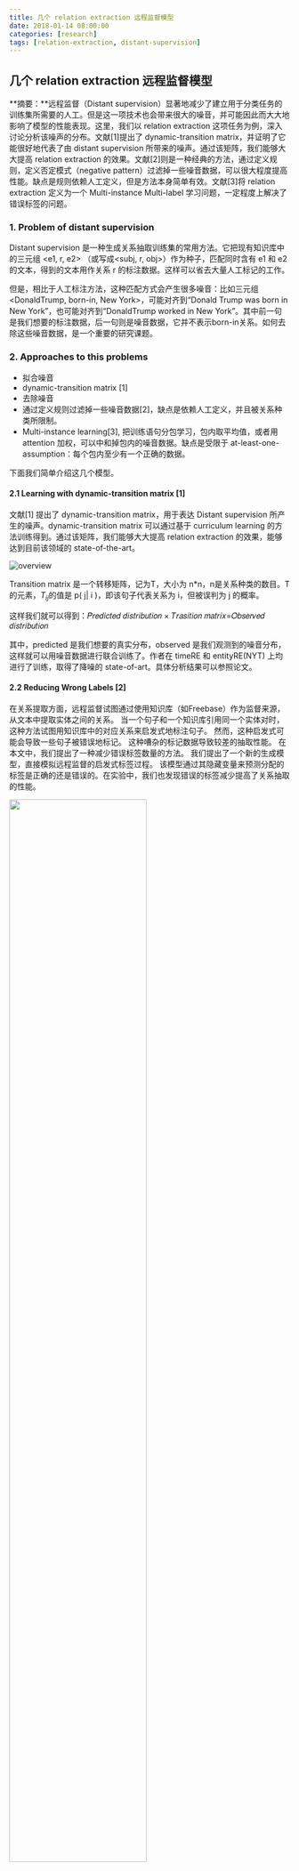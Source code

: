 ```yaml
---
title: 几个 relation extraction 远程监督模型
date: 2018-01-14 08:00:00
categories: [research]
tags: [relation-extraction, distant-supervision]
---
```


## 几个 relation extraction 远程监督模型

**摘要：**远程监督（Distant supervision）显著地减少了建立用于分类任务的训练集所需要的人工。但是这一项技术也会带来很大的噪音，并可能因此而大大地影响了模型的性能表现。这里，我们以 relation extraction 这项任务为例，深入讨论分析该噪声的分布。文献[1]提出了 dynamic-transition matrix，并证明了它能很好地代表了由 distant supervision 所带来的噪声。通过该矩阵，我们能够大大提高 relation extraction 的效果。文献[2]则是一种经典的方法，通过定义规则，定义否定模式（negative pattern）过滤掉一些噪音数据，可以很大程度提高性能。缺点是规则依赖人工定义，但是方法本身简单有效。文献[3]将 relation extraction 定义为一个 Multi-instance Multi-label 学习问题，一定程度上解决了错误标签的问题。

### 1. Problem of distant supervision

Distant supervision 是一种生成关系抽取训练集的常用方法。它把现有知识库中的三元组 \<e1, r, e2\> （或写成\<subj, r, obj\>）作为种子，匹配同时含有 e1 和 e2 的文本，得到的文本用作关系 r 的标注数据。这样可以省去大量人工标记的工作。

但是，相比于人工标注方法，这种匹配方式会产生很多噪音：比如三元组\<DonaldTrump, born-in, New York\>，可能对齐到“Donald Trump was born in New York”，也可能对齐到“DonaldTrump worked in New York”。其中前一句是我们想要的标注数据，后一句则是噪音数据，它并不表示born-in关系。如何去除这些噪音数据，是一个重要的研究课题。

### 2. Approaches to this problems

-  拟合噪音
  - dynamic-transition matrix [1]
-  去除噪音
  - 通过定义规则过滤掉一些噪音数据[2]，缺点是依赖人工定义，并且被关系种类所限制。
  - Multi-instance learning[3], 把训练语句分包学习，包内取平均值，或者用 attention 加权，可以中和掉包内的噪音数据。缺点是受限于 at-least-one-assumption：每个包内至少有一个正确的数据。

下面我们简单介绍这几个模型。

#### 2.1 Learning with dynamic-transition matrix [1]

文献[1] 提出了 dynamic-transition matrix，用于表达 Distant supervision 所产生的噪声。dynamic-transition matrix 可以通过基于 curriculum learning 的方法训练得到。通过该矩阵，我们能够大大提高 relation extraction 的效果，能够达到目前该领域的 state-of-the-art。

![overview](http://oi4yiqiop.bkt.clouddn.com/2018-03-12-202153.jpg)

Transition matrix 是一个转移矩阵，记为T，大小为 n*n，n是关系种类的数目。T 的元素，$T_{ij}$的值是 p( j| i )，即该句子代表关系为 i，但被误判为 j 的概率。

这样我们就可以得到：𝑃𝑟𝑒𝑑𝑖𝑐𝑡𝑒𝑑 𝑑𝑖𝑠𝑡𝑟𝑖𝑏𝑢𝑡𝑖𝑜𝑛 × 𝑇𝑟𝑎𝑠𝑖𝑡𝑖𝑜𝑛 𝑚𝑎𝑡𝑟𝑖𝑥=𝑂𝑏𝑠𝑒𝑟𝑣𝑒𝑑 𝑑𝑖𝑠𝑡𝑟𝑖𝑏𝑢𝑡𝑖𝑜𝑛

其中，predicted 是我们想要的真实分布，observed 是我们观测到的噪音分布，这样就可以用噪音数据进行联合训练了。作者在 timeRE 和 entityRE(NYT) 上均进行了训练，取得了降噪的 state-of-art。具体分析结果可以参照论文。

#### 2.2 Reducing Wrong Labels [2] 

在关系提取方面，远程监督试图通过使用知识库（如Freebase）作为监督来源，从文本中提取实体之间的关系。 当一个句子和一个知识库引用同一个实体对时，这种方法试图用知识库中的对应关系来启发式地标注句子。 然而，这种启发式可能会导致一些句子被错误地标记。 这种嘈杂的标记数据导致较差的抽取性能。 在本文中，我们提出了一种减少错误标签数量的方法。 我们提出了一个新的生成模型，直接模拟远程监督的启发式标签过程。 该模型通过其隐藏变量来预测分配的标签是正确的还是错误的。在实验中，我们也发现错误的标签减少提高了关系抽取的性能。

<img src="http://oi4yiqiop.bkt.clouddn.com/2018-03-12-202150.jpg" width="70%">

NegPat(r)即为事先定义的对于r的否定模式（negative pattern）。在我们的方法中，我们按如下所示去除错误标签：（i）给定一个已标注的语料库，我们首先验证其中的模式是否表达一种relation，然后（ii）使用否定模式列表（NegPat）去除错误的标签， 即该模式被定义为不表示relation的模式。 第一步，我们引入新的生成模型，直接模拟DS的标注过程并进行预测。 第二步在算法1中描述，见上图。对于关系提取，我们使用上述得到的标注数据来训练分类器（给定实体对，该分类器预测所属关系）。

####2.3 Multi-instance Multi-label Learning [3]

很多的共现 entities 都没有什么关系，仅仅是出现在同一个句子中；而有的 entities 之间的关系其实并不仅仅只有一种，可能有多种，比如奥巴马和美国的关系，可能是 born in，也可能是 is the president of 的关系。

因此训练集会产生大量的错误标记，比如两个实体有多种关系或者根本在这句话中没有任何关系，这样的训练数据会对关系抽取器产生影响。正因为如此，传统的监督式学习，假设每个实例明确地映射到一个标签，是不合适的。

对于这个问题，我们将关系抽取定义为一个 Multi-instance Multi-label 学习问题，它使用带有潜在变量的图模型，对文本中一对实体的所有实例以及它们的所有标签进行联合建模。 该模型在 relation extraction 领域表现出色。

### 3. Conclusion 

上面提到的几个模型都有其新颖的地方，其中[1]这种拟合噪音的思想很有创新点，实际的效果也很理想；而后两个模型主要都是在数据预处理阶段进行，因此可以和其他 relation extraction 模型很好的结合。

## References

\*笔记部分参考[论文浅尝 | Learning with Noise: Supervised Relation Extraction](https://mp.weixin.qq.com/s/O9JaalDhoX97DMoUBFxmtg)

[1] Luo, Bingfeng, et al. "Learning with noise: enhance distantly supervised relation extraction with dynamic transition matrix." *arXiv preprint arXiv:1705.03995* (2017).

[2] Takamatsu, Shingo, Issei Sato, and Hiroshi Nakagawa. "Reducing wrong labels in distant supervision for relation extraction." *Proceedings of the 50th Annual Meeting of the Association for Computational Linguistics: Long Papers-Volume 1*. Association for Computational Linguistics, 2012.

[3] Surdeanu, Mihai, et al. "Multi-instance multi-label learning for relation extraction." *Proceedings of the 2012 joint conference on empirical methods in natural language processing and computational natural language learning*. Association for Computational Linguistics, 2012.